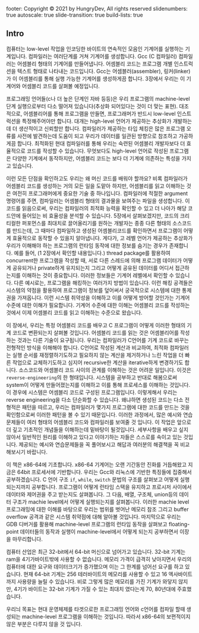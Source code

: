 footer: Copyright © 2021 by HungryDev, All rights reserved
slidenumbers: true
autoscale: true
slide-transition: true
build-lists: true

## Intro

컴퓨터는 low-level 작업을 인코딩한 바이트의 연속적인 모음인 기계어를 실행하는 기계입니다. 컴파일러는 여러단계를 거쳐 기계어를 생성합니다. Gcc (C 컴파일러) 컴파일러는 어셈블리 형태의 기계어를 만들어냅니다. 어셈블리 코드는 프로그램 개별 인스트럭션을 텍스트 형태로 나타내는 코드입니다. Gcc는 어셈블러(assembler), 링커(linker)가 이 어셈블리를 통해 실행 가능한 기계어를 생성하게끔 합니다. 3장에서 우리는 이 기계어와 어셈블리 코드를 살펴볼 예정입니다. </br>

프로그래밍 언어들(c나 더 높은 단계인 자바 등등)은 우리 프로그램의 machine-level단계 실행으로부터 다소 떨어져 있습니다(추상화 되어있다는 것이 더 맞는 표현). 대조적으로, 어셈블리어를 통해 프로그램을 만들면, 프로그래머가 반드시 low-level 인스트럭션을 특정해주어야만 합니다. 대개는 high-level 언어가 제공하는 추상화가 개발하는데 더 생산적이고 신뢰할만 합니다. 컴파일러가 제공하는 타입 체킹은 많은 프로그램 오류를 사전에 발견하는데 도움이 되고 우리가 데이터를 일관된 방향으로 참조하고 가공하게끔 합니다. 최적화된 현대 컴파일러를 통해 우리는 숙련된 어셈블리 개발자보다 더 효율적으로 코드를 작성할 수 있습니다. 무엇보다도 high-level 언어로 작성된 프로그램은 다양한 기계에서 동작하지만, 어셈블리 코드는 보다 더 기계에 의존하는 특성을 가지고 있습니다. </br>

이런 모든 단점을 확인하고도 우리는 왜 머신 코드를 배워야 할까요? 비록 컴파일러가 어셈블리 코드를 생성하는 거의 모든 일을 도맡아 하지만, 어셈블리를 읽고 이해하는 것은 여전히 프로그래머에게 중요한 기술 중 하나입니다. 컴파일러에 적절한 argument 명령어를 주면, 컴파일러는 어셈블리 형태의 결과물을 보여주는 파일을 생성합니다. 이 코드를 읽음으로써, 우리는 컴파일러의 최적화 능력을 확인할 수 있고 더 나아가 해당 코드안에 들어있는 비 효율성을 분석할 수 있습니다. 5장에서 살펴보겠지만, 코드의 크리티컬한 퍼포먼스를 최대치로 끌어올리기를 원하는 개발자는 종종 다른 형태의 소스코드를 만드는데, 그 때마다 컴파일하고 생성된 어셈블리코드를 확인하면서 프로그램이 어떻게 효율적으로 동작할 수 있을지 알아냅니다. 게다가, 고 레벨 언어가 제공하는 추상화가 우리가 이해해야 하는 프로그램의 런타임 동작에 대한 정보를 숨기는 경우가 존재합니다. 예를 들어, (1	2장에서 확인할 내용입니다.) thread package를 활용하여 concurrent한 프로그램을 작성할 때, 서로 다른 스레드에 의해 프로그램 데이터가 어떻게 공유되거나 private하게 유지되는지 그리고 어떻게 공유된 데이터를 어디서 접근하는지를 이해하는 것이 중요합니다. 이러한 정보들은 기계어 레벨에서 확인할 수 있습니다. 다른 예시로는, 프로그램을 해킹하는 여러가지 방법이 있습니다. 이런 해킹 공격들은 시스템의 약점을 활용하여 프로그램이 정보를 덮어써서 궁국적으로 시스템에 대한 통제권을 가져옵니다. 이런 시스템 취약성을 이해하고 이를 어떻게 방어할 것인가는 기계어 수준에 대한 이해가 필요합니다. 기계어 수준에 대한 이해는 어셈블리 코드를 작성하는 것에서 이제 어셈블리 코드를 읽고 이해하는 수준으로 왔습니다. </br>

이 장에서, 우리는 특정 어셈블리 코드를 배우고 C 프로그램이 어떻게 이러한 형태의 기계 코드로 변환되는지 살펴볼 것입니다. 어셈블리 코드를 읽는 것은 어셈블리어를 작성하는 것과는 다른 기술이 요구됩니다. 우리는 컴파일러가 C언어를 기계 코드로 바꾸는 전형적인 방식을 이해해야 합니다. C언어로 작성된 계산과 비교하여, 최적화 컴파일러는 실행 순서를 재정렬하기도하고 필요하지 않는 계산을 제거하거나 느린 작업을 더 빠른 작업으로 교체하기도하고 심지어 recursive한 계산을 iterative하게 변경하기도 합니다. 소스코드와 어셈블리 코드 사이의 관계를 이해하는 것은 어려운 일입니다. 이것은 `reverse-engineering`의 한 형태입니다. 시스템을 공부하고 반대로 해봄으로써 system이 어떻게 만들어졌는지를 이해하고 이를 통해 프로세스를 이해하는 것입니다. 이 경우에 시스템은 어셈블리 코드로 구성된 프로그램입니다. 이렇게해서 우리는 reverse engineering을 다소 단순화할 수 있습니다. 왜냐하면 생성된 코드는 다소 전형적은 패턴을 따르고, 우리는 컴파일러가 몇가지 프로그램에 대한 코드를 만드는 것을 확인함으로써 이러한 패턴을 볼 수 있기 때문입니다. 이러한 과정에서, 많은 예시와 연습문제들이 여러 형태의 어셈블리 코드와 컴파일러를 보여줄 것 입니다. 이 작업은 앞으로 더 깊고 기초적인 개념들을 이해하는데 밑바탕이 될것입니다. 세부사항을 배우고 싶지 않아서 일반적인 원리를 이해하고 있다고 이야기하는 자들은 스스로를 속이고 있는 것입니다. 제공되는 예시와 연습문제들을 꼭 풀어보시고 해답과 여러분의 해결책을 꼭 비교해보시기 바랍니다.</br>

이 책은 x86-64에 기초합니다. x86-64 기계어는 오랜 기간동안 진화를 거듭해왔고 지금은 64bit 프로세서에 기반합니다. 우리는 Gcc와 리눅스에 기반한 특징들에 집중해서 공부하겠습니다.  C 언어 구조 `if`, `while`, `switch` 문법의 구조를 살펴보고 어떻게 실행되는지까지 공부합니다. 프로그램이 어떻게 런타임 스택을 유지하고 프로시저 사이에서 데이터와 제어권을 주고 받는지도 살펴봅니다. 그 다음, 배열, 구조체, union등의 데이터 구조가 machie level에서 어떻게 실행되는지를 살펴봅니다. 이러한 machie level 프로그래밍에 대한 이해를 바탕으로 우리는 범위를 벗어난 메모리 참조 그리고 buffer overflow 공격과 같은 시스템 취약점에 대해 알아볼 것입니다. 마지막으로 우리는 GDB 디버거를 활용해 machine-level 프로그램의 런타임 동작을 살펴보고 floating-point 데이터들의 동작과 실행이 machine-level에서 어떻게 되는지 공부하면서 이장을 마무리합니다.</br>

컴퓨터 산업은 최근 32-bit에서 64-bit 머신으로 넘어가고 있습니다. 32-bit 기계는 ram을 4기가바이트밖에 사용할 수 없습니다. 메모리 가격이 급격히 낮아지면서 우리의 컴퓨터에 대한 요구와 데이터크기가 증가했으며 이는 그 한계를 넘어선 요구를 하고 있습니다. 현재 64-bit 기계는 256 테러바이트의 메모리를 사용할 수 있고 16 엑사바이트까지 사용량을 늘릴 수 있습니다. 비로 그렇게 많은 메모리를 가진 기계가 와닿지 않지만, 4기가 바이트는 32-bit 기계가 가질 수 있는 최대치 였다는게 70, 80년대에 주효했습니다.</br>

우리늬 목표는 현대 운영체제를 타겟으로한 프로그래밍 언어와 c언어를 컴파일 할때 생성되는 machine-level 프로그램을 이해하는 것입니다. 따라서 x86-64의 보편적이지 않은 부분은 다루지 않을 것 입니다.